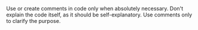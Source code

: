 Use or create comments in code only when absolutely necessary. Don't explain the code itself, as it should be self-explanatory. Use comments only to clarify the purpose.

